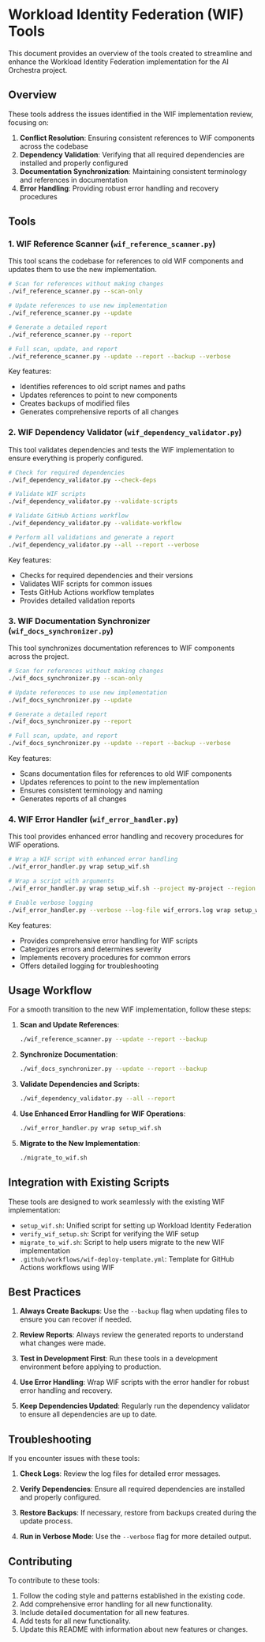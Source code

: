 # Workload Identity Federation (WIF) Tools

This document provides an overview of the tools created to streamline and enhance the Workload Identity Federation implementation for the AI Orchestra project.

## Overview

These tools address the issues identified in the WIF implementation review, focusing on:

1. **Conflict Resolution**: Ensuring consistent references to WIF components across the codebase
2. **Dependency Validation**: Verifying that all required dependencies are installed and properly configured
3. **Documentation Synchronization**: Maintaining consistent terminology and references in documentation
4. **Error Handling**: Providing robust error handling and recovery procedures

## Tools

### 1. WIF Reference Scanner (`wif_reference_scanner.py`)

This tool scans the codebase for references to old WIF components and updates them to use the new implementation.

```bash
# Scan for references without making changes
./wif_reference_scanner.py --scan-only

# Update references to use new implementation
./wif_reference_scanner.py --update

# Generate a detailed report
./wif_reference_scanner.py --report

# Full scan, update, and report
./wif_reference_scanner.py --update --report --backup --verbose
```

Key features:

- Identifies references to old script names and paths
- Updates references to point to new components
- Creates backups of modified files
- Generates comprehensive reports of all changes

### 2. WIF Dependency Validator (`wif_dependency_validator.py`)

This tool validates dependencies and tests the WIF implementation to ensure everything is properly configured.

```bash
# Check for required dependencies
./wif_dependency_validator.py --check-deps

# Validate WIF scripts
./wif_dependency_validator.py --validate-scripts

# Validate GitHub Actions workflow
./wif_dependency_validator.py --validate-workflow

# Perform all validations and generate a report
./wif_dependency_validator.py --all --report --verbose
```

Key features:

- Checks for required dependencies and their versions
- Validates WIF scripts for common issues
- Tests GitHub Actions workflow templates
- Provides detailed validation reports

### 3. WIF Documentation Synchronizer (`wif_docs_synchronizer.py`)

This tool synchronizes documentation references to WIF components across the project.

```bash
# Scan for references without making changes
./wif_docs_synchronizer.py --scan-only

# Update references to use new implementation
./wif_docs_synchronizer.py --update

# Generate a detailed report
./wif_docs_synchronizer.py --report

# Full scan, update, and report
./wif_docs_synchronizer.py --update --report --backup --verbose
```

Key features:

- Scans documentation files for references to old WIF components
- Updates references to point to the new implementation
- Ensures consistent terminology and naming
- Generates reports of all changes

### 4. WIF Error Handler (`wif_error_handler.py`)

This tool provides enhanced error handling and recovery procedures for WIF operations.

```bash
# Wrap a WIF script with enhanced error handling
./wif_error_handler.py wrap setup_wif.sh

# Wrap a script with arguments
./wif_error_handler.py wrap setup_wif.sh --project my-project --region us-central1

# Enable verbose logging
./wif_error_handler.py --verbose --log-file wif_errors.log wrap setup_wif.sh
```

Key features:

- Provides comprehensive error handling for WIF scripts
- Categorizes errors and determines severity
- Implements recovery procedures for common errors
- Offers detailed logging for troubleshooting

## Usage Workflow

For a smooth transition to the new WIF implementation, follow these steps:

1. **Scan and Update References**:

   ```bash
   ./wif_reference_scanner.py --update --report --backup
   ```

2. **Synchronize Documentation**:

   ```bash
   ./wif_docs_synchronizer.py --update --report --backup
   ```

3. **Validate Dependencies and Scripts**:

   ```bash
   ./wif_dependency_validator.py --all --report
   ```

4. **Use Enhanced Error Handling for WIF Operations**:

   ```bash
   ./wif_error_handler.py wrap setup_wif.sh
   ```

5. **Migrate to the New Implementation**:
   ```bash
   ./migrate_to_wif.sh
   ```

## Integration with Existing Scripts

These tools are designed to work seamlessly with the existing WIF implementation:

- `setup_wif.sh`: Unified script for setting up Workload Identity Federation
- `verify_wif_setup.sh`: Script for verifying the WIF setup
- `migrate_to_wif.sh`: Script to help users migrate to the new WIF implementation
- `.github/workflows/wif-deploy-template.yml`: Template for GitHub Actions workflows using WIF

## Best Practices

1. **Always Create Backups**: Use the `--backup` flag when updating files to ensure you can recover if needed.

2. **Review Reports**: Always review the generated reports to understand what changes were made.

3. **Test in Development First**: Run these tools in a development environment before applying to production.

4. **Use Error Handling**: Wrap WIF scripts with the error handler for robust error handling and recovery.

5. **Keep Dependencies Updated**: Regularly run the dependency validator to ensure all dependencies are up to date.

## Troubleshooting

If you encounter issues with these tools:

1. **Check Logs**: Review the log files for detailed error messages.

2. **Verify Dependencies**: Ensure all required dependencies are installed and properly configured.

3. **Restore Backups**: If necessary, restore from backups created during the update process.

4. **Run in Verbose Mode**: Use the `--verbose` flag for more detailed output.

## Contributing

To contribute to these tools:

1. Follow the coding style and patterns established in the existing code.
2. Add comprehensive error handling for all new functionality.
3. Include detailed documentation for all new features.
4. Add tests for all new functionality.
5. Update this README with information about new features or changes.
